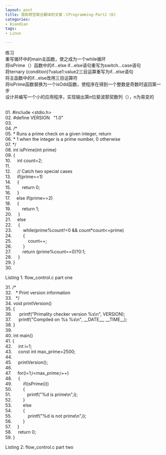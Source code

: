 ```yaml
---
layout: post
title: 我和荷笠联合翻译的文章：CProgramming-Part2 (D)
categories:
- Diandian
tags:
- Linux

---
```

<p>练习<br />重写循环中的main主函数，使之成为一个while循环<br />将isPrime（）函数中的if…else if…else语句重写为switch…case语句<br />将ternary (condition)?value1:value2三目运算重写为if…else语句<br />将主函数中的if…else改用三目运算符<br />将isPrime函数替换为一个isOdd函数，使程序在得到一个整数是奇数时返回第一步<br />设计并编写一个小的应用程序，实现输出第n位斐波那契数列（），n为易变的<br /><br /></p>
<p> </p>
<p>01. #include &lt;stdio.h&gt;<br />02. #define VERSION&nbsp;&nbsp; &quot;1.0&quot;&nbsp;&nbsp;&nbsp;&nbsp;&nbsp;&nbsp;&nbsp;&nbsp;&nbsp;&nbsp;&nbsp;<br />03.<br />04. /*<br />05. * Runs a prime check on a given integer, return<br />06. * 1 when the integer is a prime number, 0 otherwise<br />07. */<br />08. int isPrime(int prime)<br />09. {<br />10.&nbsp;&nbsp;&nbsp;&nbsp; int count=2;<br />11.<br />12.&nbsp;&nbsp;&nbsp;&nbsp; // Catch two special cases<br />13.&nbsp;&nbsp;&nbsp;&nbsp; if(prime==1)<br />14.&nbsp;&nbsp;&nbsp;&nbsp; {<br />15.&nbsp;&nbsp;&nbsp;&nbsp;&nbsp;&nbsp;&nbsp;&nbsp; return 0;<br />16.&nbsp;&nbsp;&nbsp;&nbsp; }<br />17.&nbsp;&nbsp;&nbsp;&nbsp; else if(prime==2)<br />18.&nbsp;&nbsp;&nbsp;&nbsp; {<br />19.&nbsp;&nbsp;&nbsp;&nbsp;&nbsp;&nbsp;&nbsp;&nbsp; return 1;<br />20.&nbsp;&nbsp;&nbsp;&nbsp; }<br />21.&nbsp;&nbsp;&nbsp;&nbsp; else<br />22.&nbsp;&nbsp;&nbsp;&nbsp; {<br />23.&nbsp;&nbsp;&nbsp;&nbsp;&nbsp;&nbsp;&nbsp;&nbsp; while(prime%count!=0 &amp;&amp; count*count&lt;=prime)<br />24.&nbsp;&nbsp;&nbsp;&nbsp;&nbsp;&nbsp;&nbsp;&nbsp; {<br />25.&nbsp;&nbsp;&nbsp;&nbsp;&nbsp;&nbsp;&nbsp;&nbsp;&nbsp;&nbsp;&nbsp;&nbsp; count++;<br />26.&nbsp;&nbsp;&nbsp;&nbsp;&nbsp;&nbsp;&nbsp;&nbsp; }<br />27.&nbsp;&nbsp;&nbsp;&nbsp;&nbsp;&nbsp;&nbsp;&nbsp; return (prime%count==0)?0:1;<br />28.&nbsp;&nbsp;&nbsp;&nbsp; }<br />29. } <br />30.<br /></p>
<p>Listing 1: flow_control.c part one</p>
<p> </p>
<p>31. /*<br />32.&nbsp;&nbsp; * Print version information<br />33.&nbsp;&nbsp; */<br />34. void printVersion()<br />35. {<br />36.&nbsp;&nbsp;&nbsp;&nbsp;&nbsp; printf(&quot;Primality checker version %s\n&quot;, VERSION);<br />37.&nbsp;&nbsp;&nbsp;&nbsp;&nbsp; printf(&quot;Compiled on %s %s\n&quot;, __DATE__, __TIME__);<br />38. }<br />39.<br />40. int main()<br />41. {<br />42.&nbsp;&nbsp;&nbsp;&nbsp; int i=1;<br />43.&nbsp;&nbsp;&nbsp;&nbsp; const int max_prime=2500;<br />44.<br />45.&nbsp;&nbsp;&nbsp;&nbsp; printVersion();<br />46.<br />47.&nbsp;&nbsp;&nbsp;&nbsp; for(i=1;i&lt;max_prime;i++)<br />48.&nbsp;&nbsp;&nbsp;&nbsp; {<br />49.&nbsp;&nbsp;&nbsp;&nbsp;&nbsp;&nbsp;&nbsp;&nbsp; if(isPrime(i))<br />50.&nbsp;&nbsp;&nbsp;&nbsp;&nbsp;&nbsp;&nbsp;&nbsp; {<br />51.&nbsp;&nbsp;&nbsp;&nbsp;&nbsp;&nbsp;&nbsp;&nbsp;&nbsp;&nbsp;&nbsp;&nbsp; printf(&quot;%d is prime\n&quot;,i);<br />52.&nbsp;&nbsp;&nbsp;&nbsp;&nbsp;&nbsp;&nbsp;&nbsp; }<br />53.&nbsp;&nbsp;&nbsp;&nbsp;&nbsp;&nbsp;&nbsp;&nbsp; else<br />54.&nbsp;&nbsp;&nbsp;&nbsp;&nbsp;&nbsp;&nbsp;&nbsp; {<br />55.&nbsp;&nbsp;&nbsp;&nbsp;&nbsp;&nbsp;&nbsp;&nbsp;&nbsp;&nbsp;&nbsp;&nbsp; printf(&quot;%d is not prime\n&quot;,i);<br />56.&nbsp;&nbsp;&nbsp;&nbsp;&nbsp;&nbsp;&nbsp;&nbsp; }<br />57.&nbsp;&nbsp;&nbsp;&nbsp; }<br />58.&nbsp;&nbsp;&nbsp;&nbsp; return 0;<br />59. }<br /></p>
<p>Listing 2: flow_control.c part two</p>